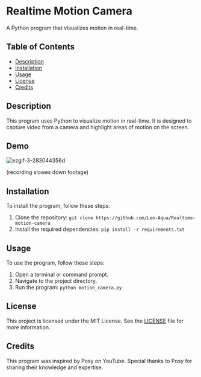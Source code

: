# Realtime Motion Camera

A Python program that visualizes motion in real-time.

## Table of Contents
- [Description](#description)
- [Installation](#installation)
- [Usage](#usage)
- [License](#license)
- [Credits](#credits)

## Description
This program uses Python to visualize motion in real-time. It is designed to capture video from a camera and highlight areas of motion on the screen. 

## Demo
![ezgif-3-283044356d](https://github.com/Leo-Aqua/Realtime-motion-camera/assets/88901298/e73d6508-c00b-4980-87cd-c95e642fc85d)



(recording slowes down footage)


## Installation
To install the program, follow these steps:
1. Clone the repository: `git clone https://github.com/Leo-Aqua/Realtime-motion-camera`
2. Install the required dependencies: `pip install -r requirements.txt`

## Usage
To use the program, follow these steps:
1. Open a terminal or command prompt.
2. Navigate to the project directory.
3. Run the program: `python motion_camera.py`

## License
This project is licensed under the MIT License. See the [LICENSE](LICENSE) file for more information.

## Credits
This program was inspired by Posy on YouTube. Special thanks to Posy for sharing their knowledge and expertise.
